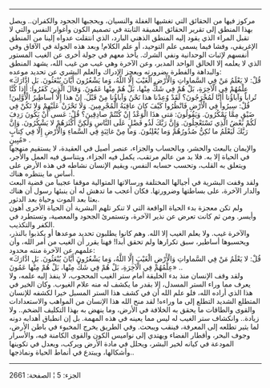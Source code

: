------------------------------------------------------------------------

مركوز فيها من الحقائق التي تغشيها الغفلة والنسيان، ويحجبها الجحود
والكفران.. ويصل بهذا المنطق إلى تقرير الحقائق العميقة الثابتة في تصميم
الكون وأغوار النفس والتي لا تقبل المراء الذي يقود إليه المنطق الذهني
البارد، الذي انتقلت عدواه إلينا من المنطق الإغريقي، وفشا فيما يسمى علم
التوحيد، أو علم الكلام! وبعد هذه الجولة في الآفاق وفي أنفسهم لإثبات
الوحدانية ونفي الشرك. يأخذ معهم في جولة أخرى عن الغيب المستور الذي لا
يعلمه إلا الخالق الواحد المدبر، وعن الآخرة وهي غيب من غيب الله، يشهد
المنطق والبداهة والفطرة بضرورته ويعجز الإدراك والعلم البشري عن تحديد
موعده:  
«قُلْ: لا يَعْلَمُ مَنْ فِي السَّماواتِ وَالْأَرْضِ الْغَيْبَ إِلَّا اللَّهُ، وَما يَشْعُرُونَ أَيَّانَ
يُبْعَثُونَ. بَلِ ادَّارَكَ عِلْمُهُمْ فِي الْآخِرَةِ، بَلْ هُمْ فِي شَكٍّ مِنْها، بَلْ هُمْ مِنْها عَمُونَ.
وَقالَ الَّذِينَ كَفَرُوا: أَإِذا كُنَّا تُراباً وَآباؤُنا أَإِنَّا لَمُخْرَجُونَ؟ لَقَدْ وُعِدْنا هذا نَحْنُ
وَآباؤُنا مِنْ قَبْلُ. إِنْ هذا إِلَّا أَساطِيرُ الْأَوَّلِينَ! قُلْ: سِيرُوا فِي الْأَرْضِ فَانْظُرُوا
كَيْفَ كانَ عاقِبَةُ الْمُجْرِمِينَ. وَلا تَحْزَنْ عَلَيْهِمْ وَلا تَكُنْ فِي ضَيْقٍ مِمَّا يَمْكُرُونَ.
وَيَقُولُونَ: مَتى هذَا الْوَعْدُ إِنْ كُنْتُمْ صادِقِينَ؟ قُلْ: عَسى أَنْ يَكُونَ رَدِفَ لَكُمْ بَعْضُ الَّذِي
تَسْتَعْجِلُونَ. وَإِنَّ رَبَّكَ لَذُو فَضْلٍ عَلَى النَّاسِ وَلَكِنَّ أَكْثَرَهُمْ لا يَشْكُرُونَ. وَإِنَّ رَبَّكَ لَيَعْلَمُ
ما تُكِنُّ صُدُورُهُمْ وَما يُعْلِنُونَ. وَما مِنْ غائِبَةٍ فِي السَّماءِ وَالْأَرْضِ إِلَّا فِي كِتابٍ
مُبِينٍ» .  
والإيمان بالبعث والحشر، وبالحساب والجزاء، عنصر أصيل في العقيدة، لا
يستقيم منهجها في الحياة إلا به. فلا بد من عالم مرتقب، يكمل فيه الجزاء،
ويتناسق فيه العمل والأجر، ويتعلق به القلب، وتحسب حسابه النفس، ويقيم
الإنسان نشاطه في هذه الأرض على أساس ما ينتظره هناك.  
ولقد وقفت البشرية في أجيالها المختلفة ورسالاتها المتوالية موقفا عجيبا من
قضية البعث والدار الآخرة، على بساطتها وضرورتها. فكان أعجب ما تدهش له أن
ينبئها رسول أن هناك بعثا بعد الموت وحياة بعد الدثور.  
ولم تكن معجزة بدء الحياة الواقعة التي لا تنكر تلهم البشرية أن الحياة
الأخرى أهون وأيسر. ومن ثم كانت تعرض عن نذير الآخرة، وتستمرئ الجحود
والمعصية، وتستطرد في الكفر والتكذيب.  
والآخرة غيب. ولا يعلم الغيب إلا الله. وهم كانوا يطلبون تحديد موعدها أو
يكذبوا بالنذر، ويحسبوها أساطير، سبق تكرارها ولم تحقق أبدا! فهنا يقرر أن
الغيب من أمر الله، وأن علمهم عن الآخرة منته محدود:  
«قُلْ: لا يَعْلَمُ مَنْ فِي السَّماواتِ وَالْأَرْضِ الْغَيْبَ إِلَّا اللَّهُ، وَما يَشْعُرُونَ أَيَّانَ
يُبْعَثُونَ. بَلِ ادَّارَكَ عِلْمُهُمْ فِي الْآخِرَةِ، بَلْ هُمْ فِي شَكٍّ مِنْها، بَلْ هُمْ مِنْها عَمُونَ»
..  
ولقد وقف الإنسان منذ بدء الخليقة أمام ستر الغيب المحجوب، لا ينفذ إليه
علمه، ولا يعرف مما وراء الستر المسدل، إلا بقدر ما يكشف له منه علام
الغيوب. وكان الخير في هذا الذي أراده الله، فلو علم الله أن في كشف هذا
الستر المسبل خيرا لكشفه للإنسان المتطلع الشديد التطلع إلى ما وراءه! لقد
منح الله هذا الإنسان من المواهب والاستعدادات والقوى والطاقات ما يحقق به
الخلافة في الأرض، وما ينهض به بهذا التكليف الضخم.. ولا زيادة.. وانكشاف
ستر الغيب له ليس مما يعينه في هذه المهمة. بل إن انطباق أهدابه دونه لما
يثير تطلعه إلى المعرفة، فينقب ويبحث. وفي الطريق يخرج المخبوء في باطن
الأرض، وجوف البحر، وأقطار الفضاء ويهتدي إلى نواميس الكون والقوى الكامنة
فيه، والأسرار المودعة في كيانه لخير البشر، ويحلل في مادة الأرض ويركب،
ويعدل في تكوينها وأشكالها، ويبتدع في أنماط الحياة ونماذجها..

------------------------------------------------------------------------

الجزء: 5 ¦ الصفحة: 2661
